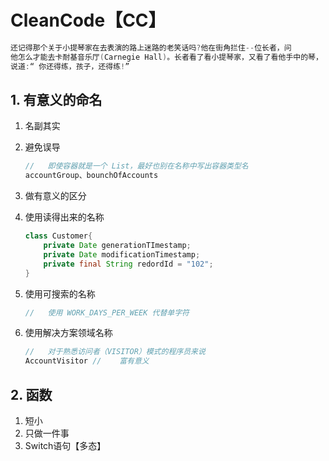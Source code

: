 # CleanCode【CC】

```java
还记得那个关于小提琴家在去表演的路上迷路的老笑话吗?他在街角拦住--位长者，问
他怎么才能去卡耐基音乐厅(Carnegie Hall)。长者看了看小提琴家，又看了看他手中的琴，
说道:“ 你还得练，孩子，还得练!”
```

## 1. 有意义的命名

1. 名副其实

2. 避免误导

   ```java
   //	即使容器就是一个 List，最好也别在名称中写出容器类型名
   accountGroup、bounchOfAccounts
   ```

3. 做有意义的区分

4. 使用读得出来的名称

   ```java
   class Customer{
       private Date generationTImestamp;
       private Date modificationTimestamp;
       private final String redordId = "102";
   }
   ```

5. 使用可搜索的名称

   ```java
   //	使用 WORK_DAYS_PER_WEEK 代替单字符
   ```

6. 使用解决方案领域名称

   ```java
   //	对于熟悉访问者（VISITOR）模式的程序员来说
   AccountVisitor //	富有意义
   ```

   

## 2. 函数

1. 短小
2. 只做一件事
3. Switch语句【多态】



















